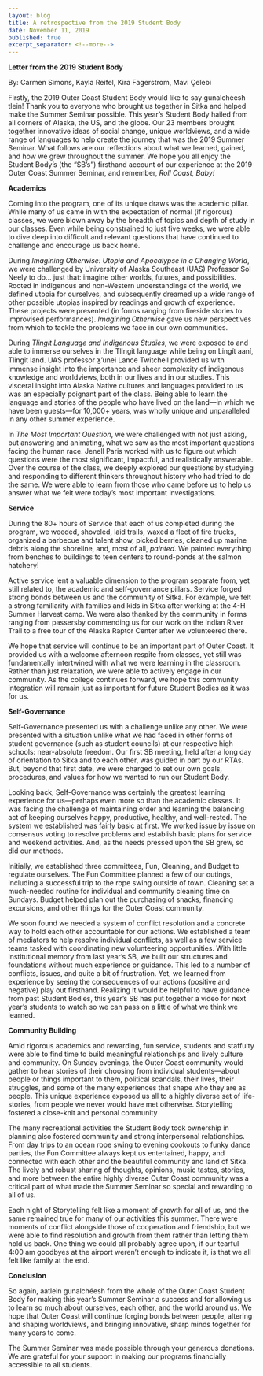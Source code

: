```yaml
---
layout: blog
title: A retrospective from the 2019 Student Body
date: November 11, 2019
published: true
excerpt_separator: <!--more-->
---
```


<strong>Letter from the 2019 Student Body</strong>

By: Carmen Simons, Kayla Reifel, Kira Fagerstrom, Mavi Çelebi

Firstly, the 2019 Outer Coast Student Body would like to say gunalchéesh tlein! Thank you to everyone who brought us together in Sitka and helped make the Summer Seminar possible. This yearʼs Student Body hailed from all corners of Alaska, the US, and the globe. Our 23 members brought together innovative ideas of social change, unique worldviews, and a wide range of languages to help create the journey that was the 2019 Summer Seminar. What follows are our reflections about what we learned, gained, and how we grew throughout the summer. We hope you all enjoy the Student Body’s (the “SB’s”) firsthand account of our experience at the 2019 Outer Coast Summer Seminar, and remember, _Roll Coast, Baby!_

<!--more-->

<strong>Academics</strong>

Coming into the program, one of its unique draws was the academic pillar. While many of us came in with the expectation of normal (if rigorous) classes, we were blown away by the breadth of topics and depth of study in our classes. Even while being constrained to just five weeks, we were able to dive deep into difficult and relevant questions that have continued to challenge and encourage us back home.

During _Imagining Otherwise: Utopia and Apocalypse in a Changing World_, we were challenged by University of Alaska Southeast (UAS) Professor Sol Neely to do... just that: imagine other worlds, futures, and possibilities. Rooted in indigenous and non-Western understandings of the world, we defined utopia for ourselves, and subsequently dreamed up a wide range of other possible utopias inspired by readings and growth of experience. These projects were presented (in forms ranging from fireside stories to improvised performances). _Imagining Otherwise_ gave us new perspectives from which to tackle the problems we face in our own communities.

During _Tlingit Language and Indigenous Studies_, we were exposed to and able to immerse ourselves in the Tlingit language while being on Lingít aaní, Tlingit land. UAS professor X̱ʼunei Lance Twitchell provided us with immense insight into the importance and sheer complexity of indigenous knowledge and worldviews, both in our lives and in our studies. This visceral insight into Alaska Native cultures and languages provided to us was an especially poignant part of the class. Being able to learn the language and stories of the people who have lived on the land—in which we have been guests—for 10,000+ years, was wholly unique and unparalleled in any other summer experience.

In _The Most Important Question_, we were challenged with not just asking, but answering and animating, what we saw as the most important questions facing the human race. Jenell Paris worked with us to figure out which questions were the most significant, impactful, and realistically answerable. Over the course of the class, we deeply explored our questions by studying and responding to different thinkers throughout history who had tried to do the same. We were able to learn from those who came before us to help us answer what we felt were today’s most important investigations.

<strong>Service</strong>

During the 80+ hours of Service that each of us completed during the program, we weeded, shoveled, laid trails, waxed a fleet of fire trucks, organized a barbecue and talent show, picked berries, cleaned up marine debris along the shoreline, and, most of all, _painted_. We painted everything from benches to buildings to teen centers to round-ponds at the salmon hatchery!

Active service lent a valuable dimension to the program separate from, yet still related to, the academic and self-governance pillars. Service forged strong bonds between us and the community of Sitka. For example, we felt a strong familiarity with families and kids in Sitka after working at the 4-H Summer Harvest camp. We were also thanked by the community in forms ranging from passersby commending us for our work on the Indian River Trail to a free tour of the Alaska Raptor Center after we volunteered there.

We hope that service will continue to be an important part of Outer Coast. It provided us with a welcome afternoon respite from classes, yet still was fundamentally intertwined with what we were learning in the classroom. Rather than just relaxation, we were able to actively engage in our community. As the college continues forward, we hope this community integration will remain just as important for future Student Bodies as it was for us.

<strong>Self-Governance</strong>

Self-Governance presented us with a challenge unlike any other. We were presented with a situation unlike what we had faced in other forms of student governance (such as student councils) at our respective high schools: near-absolute freedom. Our first SB meeting, held after a long day of orientation to Sitka and to each other, was guided in part by our RTAs. But, beyond that first date, we were charged to set our own goals, procedures, and values for how we wanted to run our Student Body.

Looking back, Self-Governance was certainly the greatest learning experience for us—perhaps even more so than the academic classes. It was facing the challenge of maintaining order and learning the balancing act of keeping ourselves happy, productive, healthy, and well-rested. The system we established was fairly basic at first. We worked issue by issue on consensus voting to resolve problems and establish basic plans for service and weekend activities. And, as the needs pressed upon the SB grew, so did our methods.

Initially, we established three committees, Fun, Cleaning, and Budget to regulate ourselves. The Fun Committee planned a few of our outings, including a successful trip to the rope swing outside of town. Cleaning set a much-needed routine for individual and community cleaning time on Sundays. Budget helped plan out the purchasing of snacks, financing excursions, and other things for the Outer Coast community.

We soon found we needed a system of conflict resolution and a concrete way to hold each other accountable for our actions. We established a team of mediators to help resolve individual conflicts, as well as a few service teams tasked with coordinating new volunteering opportunities. With little institutional memory from last yearʼs SB, we built our structures and foundations without much experience or guidance. This led to a number of conflicts, issues, and quite a bit of frustration. Yet, we learned from experience by seeing the consequences of our actions (positive and negative) play out firsthand. Realizing it would be helpful to have guidance from past Student Bodies, this yearʼs SB has put together a video for next yearʼs students to watch so we can pass on a little of what we think we learned.

<strong>Community Building</strong>

Amid rigorous academics and rewarding, fun service, students and staffulty were able to find time to build meaningful relationships and lively culture and community. On Sunday evenings, the Outer Coast community would gather to hear stories of their choosing from individual students—about people or things important to them, political scandals, their lives, their struggles, and some of the many experiences that shape who they are as people. This unique experience exposed us all to a highly diverse set of life-stories, from people we never would have met otherwise. Storytelling fostered a close-knit and personal community

The many recreational activities the Student Body took ownership in planning also fostered community and strong interpersonal relationships. From day trips to an ocean rope swing to evening cookouts to funky dance parties, the Fun Committee always kept us entertained, happy, and connected with each other and the beautiful community and land of Sitka. The lively and robust sharing of thoughts, opinions, music tastes, stories, and more between the entire highly diverse Outer Coast community was a critical part of what made the Summer Seminar so special and rewarding to all of us.

Each night of Storytelling felt like a moment of growth for all of us, and the same remained true for many of our activities this summer. There were moments of conflict alongside those of cooperation and friendship, but we were able to find resolution and growth from them rather than letting them hold us back. One thing we could all probably agree upon, if our tearful 4:00 am goodbyes at the airport werenʼt enough to indicate it, is that we all felt like family at the end.

<strong>Conclusion</strong>

So again, aatlein gunalchéesh from the whole of the Outer Coast Student Body for making this yearʼs Summer Seminar a success and for allowing us to learn so much about ourselves, each other, and the world around us. We hope that Outer Coast will continue forging bonds between people, altering and shaping worldviews, and bringing innovative, sharp minds together for many years to come.

The Summer Seminar was made possible through your generous donations. We are grateful for your support in making our programs financially accessible to all students.

